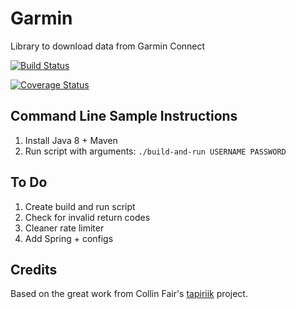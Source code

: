 # Garmin

Library to download data from Garmin Connect

[![Build Status](https://travis-ci.org/Weizilla/garmin.svg?branch=master)](https://travis-ci.org/Weizilla/garmin)

[![Coverage Status](https://coveralls.io/repos/github/Weizilla/garmin/badge.svg?branch=master)](https://coveralls.io/github/Weizilla/garmin?branch=master)

## Command Line Sample Instructions
1. Install Java 8 + Maven
2. Run script with arguments: `./build-and-run USERNAME PASSWORD`

## To Do
1. Create build and run script
2. Check for invalid return codes
3. Cleaner rate limiter
4. Add Spring + configs

## Credits
Based on the great work from Collin Fair's [tapiriik](https://github.com/cpfair/tapiriik/) project.
